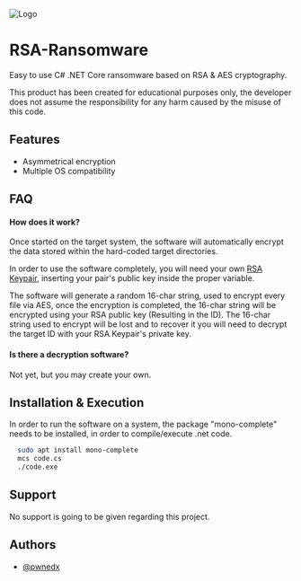 
![Logo](https://i.ibb.co/GkrJkfS/rsa.png)


# RSA-Ransomware

Easy to use C# .NET Core ransomware based on RSA & AES cryptography.

This product has been created for educational purposes only, the developer does not assume the responsibility for any harm caused by the misuse
of this code.

## Features

- Asymmetrical encryption
- Multiple OS compatibility

## FAQ

#### How does it work?

Once started on the target system, the software will automatically encrypt the data stored within the hard-coded target directories.

In order to use the software completely, you will need your own [RSA Keypair](https://www.ibm.com/docs/en/zos/2.1.0?topic=keys-rsa-private-public), inserting your pair's public key inside the proper variable.

The software will generate a random 16-char string, used to encrypt every file via AES, once the encryption is completed, the 16-char string will be encrypted using your RSA public key (Resulting in the ID). The 16-char string used to encrypt will be lost and to recover it you will need to decrypt the target ID with your RSA Keypair's private key.

#### Is there a decryption software?

Not yet, but you may create your own.


## Installation & Execution

In order to run the software on a system, the package "mono-complete" needs to be installed, in order to compile/execute .net code.

```bash
  sudo apt install mono-complete
  mcs code.cs
  ./code.exe
```
    
## Support

No support is going to be given regarding this project.


## Authors

- [@pwnedx](https://www.github.com/pwnedx)

